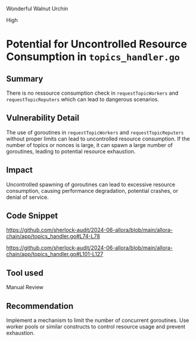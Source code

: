 Wonderful Walnut Urchin

High

# Potential for Uncontrolled Resource Consumption in `topics_handler.go`

## Summary
There is no ressource consumption check in `requestTopicWorkers` and `requestTopicReputers` which can lead to dangerous scenarios.

## Vulnerability Detail
The use of goroutines in `requestTopicWorkers` and `requestTopicReputers` without proper limits can lead to uncontrolled resource consumption. If the number of topics or nonces is large, it can spawn a large number of goroutines, leading to potential resource exhaustion.


## Impact
Uncontrolled spawning of goroutines can lead to excessive resource consumption, causing performance degradation, potential crashes, or denial of service.


## Code Snippet
https://github.com/sherlock-audit/2024-06-allora/blob/main/allora-chain/app/topics_handler.go#L74-L78

https://github.com/sherlock-audit/2024-06-allora/blob/main/allora-chain/app/topics_handler.go#L101-L127

## Tool used

Manual Review

## Recommendation
Implement a mechanism to limit the number of concurrent goroutines. Use worker pools or similar constructs to control resource usage and prevent exhaustion.
